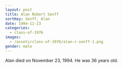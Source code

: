```yaml
---
layout: post
title: Alan Robert Senff
sortKey: Senff, Alan
date: 1994-11-23
categories:
  - class-of-1976
images:
  - /assets/class-of-1976/alan-r-senff-1.png
gender: male
---
```


Alan died on November 23, 1994. He was 36 years old.
